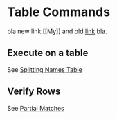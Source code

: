 # Table Commands
 
bla new link [[My]] and old [link](My.html) bla.

## Execute on a table

See [Splitting Names Table](SplittingNamesTable.html "c:run")

## Verify Rows

See [Partial Matches](PartialMatches.html "c:run")
